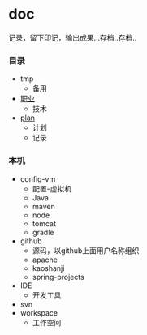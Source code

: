 # doc
记录，留下印记，输出成果...存档..存档..

### 目录
- tmp
    - 备用
- [职业](job/README.md)
    - 技术
- [plan](plan/README.md)
    - 计划
    - 记录

### 本机
- config-vm
    - 配置-虚拟机
    - Java
    - maven
    - node
    - tomcat
    - gradle
- github
    - 源码，以github上面用户名称组织
    - apache
    - kaoshanji
    - spring-projects
- IDE
    - 开发工具
- svn
- workspace
    - 工作空间